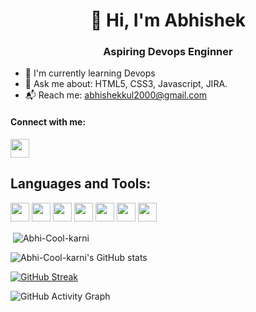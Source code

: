 <h1 align=center> 👋 Hi, I'm Abhishek</h1> 
<h3 align=center> Aspiring Devops Enginner</h3>

- 🌱 I'm currently learning Devops
- 📝 Ask me about: HTML5, CSS3, Javascript, JIRA.
- 📬 Reach me: abhishekkul2000@gmail.com 

#### Connect with me:
<a href="https://twitter.com/Abhishekkul2000">
  <img src="https://img.icons8.com/color/344/twitter--v1.png" width="30px">
</a>

## Languages and Tools:
<img src="https://img.icons8.com/color/344/html-5--v1.png" width="30px"> <img src="https://img.icons8.com/fluency/344/css3.png" width="30px"> <img src="https://img.icons8.com/color/344/javascript--v1.png" width="30px"> <img src="https://github.com/Abhi-Cool-karni/Abhishekak/assets/83471943/385f920d-8548-440f-9dd7-a091747d0a56" width="30px"> <img src="https://github.com/Abhi-Cool-karni/Abhishekak/assets/83471943/4f8c33ad-733e-44a3-8a4b-0c50e63f504b" width="30px">
<img src="https://github.com/Abhi-Cool-karni/Abhishekak/assets/83471943/03d5b7f3-d9ef-4a28-b917-ad5596702762" width="30px">
<img src="https://github.com/Abhi-Cool-karni/Abhishekak/assets/83471943/3e86f829-f939-416c-ab65-a9d66fe7c651" width="30px">

<p>&nbsp;<img align="center" src="https://github-readme-stats.vercel.app/api/top-langs?username=Abhi-Cool-karni&show_icons=true&locale=en&layout=compact" alt="Abhi-Cool-karni" /></p>

![Abhi-Cool-karni's GitHub stats](https://github-readme-stats.vercel.app/api?username=Abhi-Cool-karni&show_icons=true&theme=radical) 

[![GitHub Streak](https://streak-stats.demolab.com/?user=Abhi-Cool-karni&theme=dark)](https://git.io/streak-stats)

![GitHub Activity Graph](https://activity-graph.herokuapp.com/graph?username=Abhi-Cool-karni)  

